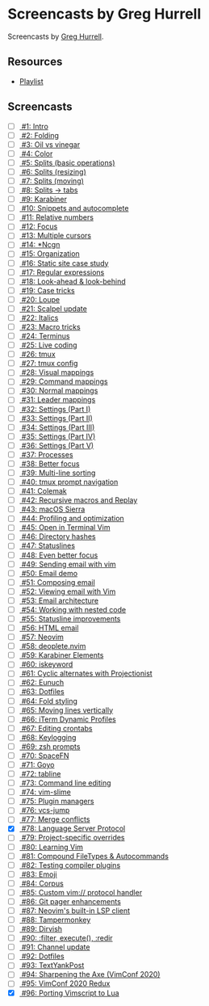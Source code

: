Screencasts by Greg Hurrell
===

Screencasts by [Greg Hurrell](https://wincent.com/).

Resources
---
- [
    Playlist](https://www.youtube.com/playlist?list=PLwJS-G75vM7kFO-yUkyNphxSIdbi_1NKX)

Screencasts
---

- [ ] [ #1: Intro](https://www.youtube.com/watch?v=MAHC9eZbx4o)
- [ ] [ #2: Folding ](https://www.youtube.com/watch?v=oqYQ7IeDs0E)
- [ ] [ #3: Oil vs vinegar ](https://www.youtube.com/watch?v=OgQW07saWb0)
- [ ] [ #4: Color ](https://www.youtube.com/watch?v=QcOxU1sOOuw)
- [ ] [ #5: Splits (basic operations) ](https://www.youtube.com/watch?v=WrRbLEAgI5M)
- [ ] [ #6: Splits (resizing) ](https://www.youtube.com/watch?v=xSNmu4CQDas)
- [ ] [ #7: Splits (moving) ](https://www.youtube.com/watch?v=mXHVHVYdbuQ)
- [ ] [ #8: Splits → tabs ](https://www.youtube.com/watch?v=uYSN6vVPr6w)
- [ ] [ #9: Karabiner ](https://www.youtube.com/watch?v=YnLL9kUrWk0)
- [ ] [ #10: Snippets and autocomplete ](https://www.youtube.com/watch?v=WeppptWfV-0)
- [ ] [ #11: Relative numbers ](https://www.youtube.com/watch?v=0aEv1Nj0IPg)
- [ ] [ #12: Focus ](https://www.youtube.com/watch?v=1JY7oIlH9g0)
- [ ] [ #13: Multiple cursors ](https://www.youtube.com/watch?v=YwMgnmZNWXA)
- [ ] [ #14: *Ncgn ](https://www.youtube.com/watch?v=7Bx_mLDBtRc)
- [ ] [ #15: Organization ](https://www.youtube.com/watch?v=QGQROe8ACpY)
- [ ] [ #16: Static site case study ](https://www.youtube.com/watch?v=fTyfevqIuJA)
- [ ] [ #17: Regular expressions ](https://www.youtube.com/watch?v=VjOcINs6QWs)
- [ ] [ #18: Look-ahead & look-behind ](https://www.youtube.com/watch?v=sZoQrO4Zzxg)
- [ ] [ #19: Case tricks ](https://www.youtube.com/watch?v=_fDJ84_BLKg)
- [ ] [ #20: Loupe ](https://www.youtube.com/watch?v=Ipkn3tXKrrA)
- [ ] [ #21: Scalpel update ](https://www.youtube.com/watch?v=iNVyCPPYFzc)
- [ ] [ #22: Italics ](https://www.youtube.com/watch?v=n1cKtZfwOgQ)
- [ ] [ #23: Macro tricks ](https://www.youtube.com/watch?v=vLqfkEl4T_U)
- [ ] [ #24: Terminus ](https://www.youtube.com/watch?v=wRII9nHCixU)
- [ ] [ #25: Live coding ](https://www.youtube.com/watch?v=T8z0E_1wrvI)
- [ ] [ #26: tmux ](https://www.youtube.com/watch?v=ogeVqNOStQs)
- [ ] [ #27: tmux config ](https://www.youtube.com/watch?v=N0RL_J0LT9A)
- [ ] [ #28: Visual mappings ](https://www.youtube.com/watch?v=dWkV9ZfBg5g)
- [ ] [ #29: Command mappings ](https://www.youtube.com/watch?v=2svdeMGyw7A)
- [ ] [ #30: Normal mappings ](https://www.youtube.com/watch?v=FTzzObIq1EI)
- [ ] [ #31: Leader mappings ](https://www.youtube.com/watch?v=BOdTsZ7jg-M)
- [ ] [ #32: Settings (Part I) ](https://www.youtube.com/watch?v=rKHEAy2sy9A)
- [ ] [ #33: Settings (Part II) ](https://www.youtube.com/watch?v=PYketjc9aus)
- [ ] [ #34: Settings (Part III) ](https://www.youtube.com/watch?v=BvjcW885uHw)
- [ ] [ #35: Settings (Part IV) ](https://www.youtube.com/watch?v=cu4EydV9zNk)
- [ ] [ #36: Settings (Part V) ](https://www.youtube.com/watch?v=fm33-Pas7vI)
- [ ] [ #37: Processes ](https://www.youtube.com/watch?v=SW-dKIO3IOI)
- [ ] [ #38: Better focus ](https://www.youtube.com/watch?v=Dzbw_9rI-Yg)
- [ ] [ #39: Multi-line sorting ](https://www.youtube.com/watch?v=1vZmJa0Xi1Q)
- [ ] [ #40: tmux prompt navigation ](https://www.youtube.com/watch?v=uglorjY0Ntg)
- [ ] [ #41: Colemak ](https://www.youtube.com/watch?v=xlqDCY05Hpk)
- [ ] [ #42: Recursive macros and Replay ](https://www.youtube.com/watch?v=7GpwgbK_Ei0)
- [ ] [ #43: macOS Sierra ](https://www.youtube.com/watch?v=A_jF7fDMg7Y)
- [ ] [ #44: Profiling and optimization ](https://www.youtube.com/watch?v=wQ9uB8I0cCg)
- [ ] [ #45: Open in Terminal Vim ](https://www.youtube.com/watch?v=DBUuhvS8nZ8)
- [ ] [ #46: Directory hashes ](https://www.youtube.com/watch?v=FWIZhzy-RJs)
- [ ] [ #47: Statuslines ](https://www.youtube.com/watch?v=Bsg-43PitrM)
- [ ] [ #48: Even better focus ](https://www.youtube.com/watch?v=ujFFdXe3HtI)
- [ ] [ #49: Sending email with vim ](https://www.youtube.com/watch?v=VBLh56J89do)
- [ ] [ #50: Email demo ](https://www.youtube.com/watch?v=19h34aP-fN4)
- [ ] [ #51: Composing email ](https://www.youtube.com/watch?v=9zffUQsbxgE)
- [ ] [ #52: Viewing email with Vim ](https://www.youtube.com/watch?v=YH3MnY52e9c)
- [ ] [ #53: Email architecture ](https://www.youtube.com/watch?v=obY1um6ehDM)
- [ ] [ #54: Working with nested code ](https://www.youtube.com/watch?v=YYeuRJ9nzG0)
- [ ] [ #55: Statusline improvements ](https://www.youtube.com/watch?v=hdgovJPDXV8)
- [ ] [ #56: HTML email ](https://www.youtube.com/watch?v=blqvk-eth3E)
- [ ] [ #57: Neovim ](https://www.youtube.com/watch?v=vOO6XTeSVao)
- [ ] [ #58: deoplete.nvim ](https://www.youtube.com/watch?v=BNnSjJOpXDk)
- [ ] [ #59: Karabiner Elements ](https://www.youtube.com/watch?v=f-bvmPYqZkM)
- [ ] [ #60: iskeyword ](https://www.youtube.com/watch?v=VHPY6bUboAQ)
- [ ] [ #61: Cyclic alternates with Projectionist ](https://www.youtube.com/watch?v=3jDafvUESbs)
- [ ] [ #62: Eunuch ](https://www.youtube.com/watch?v=Av2pDIY7nRY)
- [ ] [ #63: Dotfiles ](https://www.youtube.com/watch?v=__0Dquj7y9g)
- [ ] [ #64: Fold styling ](https://www.youtube.com/watch?v=AoHckHMogbk)
- [ ] [ #65: Moving lines vertically ](https://www.youtube.com/watch?v=X5IAdaN6IwM)
- [ ] [ #66: iTerm Dynamic Profiles ](https://www.youtube.com/watch?v=QsLQEpTAXqo)
- [ ] [ #67: Editing crontabs ](https://www.youtube.com/watch?v=1hmJgOZ664A)
- [ ] [ #68: Keylogging ](https://www.youtube.com/watch?v=SCD2h3AT-EM)
- [ ] [ #69: zsh prompts ](https://www.youtube.com/watch?v=yE9g-lVPrnY)
- [ ] [ #70: SpaceFN ](https://www.youtube.com/watch?v=DINWg9X8MNg)
- [ ] [ #71: Goyo ](https://www.youtube.com/watch?v=ZUq4WnoOWK0)
- [ ] [ #72: tabline ](https://www.youtube.com/watch?v=uD0uot7RPGk)
- [ ] [ #73: Command line editing ](https://www.youtube.com/watch?v=mz9LBUteKNo)
- [ ] [ #74: vim-slime ](https://www.youtube.com/watch?v=22RO1gkKtzo)
- [ ] [ #75: Plugin managers ](https://www.youtube.com/watch?v=X2_R3uxDN6g)
- [ ] [ #76: vcs-jump ](https://www.youtube.com/watch?v=zKwsWIMfs24)
- [ ] [ #77: Merge conflicts ](https://www.youtube.com/watch?v=5yAnbYNqU5A)
- [x] [ #78: Language Server Protocol ](https://www.youtube.com/watch?v=8PZZkIr5Dcc)
- [ ] [ #79: Project-specific overrides ](https://www.youtube.com/watch?v=ifA8iw42vwI)
- [ ] [ #80: Learning Vim ](https://www.youtube.com/watch?v=ravIz1VXTTk)
- [ ] [ #81: Compound FileTypes & Autocommands ](https://www.youtube.com/watch?v=Rleend27tes)
- [ ] [ #82: Testing compiler plugins ](https://www.youtube.com/watch?v=jaFVNdSJkFI)
- [ ] [ #83: Emoji ](https://www.youtube.com/watch?v=F91VWOelFNE)
- [ ] [ #84: Corpus ](https://www.youtube.com/watch?v=KRlNBcYw74I)
- [ ] [ #85: Custom vim:// protocol handler ](https://www.youtube.com/watch?v=nwOqQeKcx1E)
- [ ] [ #86: Git pager enhancements ](https://www.youtube.com/watch?v=Mv_oKbjRT_s)
- [ ] [ #87: Neovim's built-in LSP client ](https://www.youtube.com/watch?v=3jl8a5Wo2l0)
- [ ] [ #88: Tampermonkey ](https://www.youtube.com/watch?v=CtGT_l7TMe4)
- [ ] [ #89: Dirvish ](https://www.youtube.com/watch?v=ILpdtL-4gv0)
- [ ] [ #90: :filter, execute(), :redir ](https://www.youtube.com/watch?v=7lQsVFukbns)
- [ ] [ #91: Channel update ](https://www.youtube.com/watch?v=pIlpO6mDNyQ)
- [ ] [ #92: Dotfiles ](https://www.youtube.com/watch?v=M25oA2x66Kw)
- [ ] [ #93: TextYankPost ](https://www.youtube.com/watch?v=LLfeDkm-JUc)
- [ ] [ #94: Sharpening the Axe (VimConf 2020) ](https://www.youtube.com/watch?v=iEShYRRVZOE)
- [ ] [ #95: VimConf 2020 Redux ](https://www.youtube.com/watch?v=EhnE8I4OO1E)
- [x] [ #96: Porting Vimscript to Lua ](https://www.youtube.com/watch?v=kmsKO0hfHx8)
